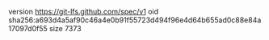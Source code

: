 version https://git-lfs.github.com/spec/v1
oid sha256:a693d4a5af90c46a4e0b91f55723d494f96e4d64b655ad0c88e84a17097d0f55
size 7373

